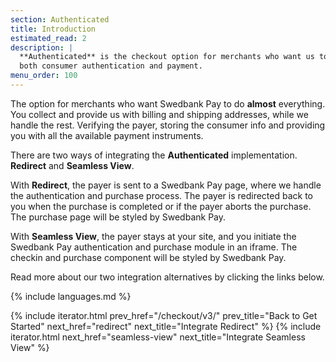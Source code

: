 ```yaml
---
section: Authenticated
title: Introduction
estimated_read: 2
description: |
  **Authenticated** is the checkout option for merchants who want us to handle
  both consumer authentication and payment.
menu_order: 100
---
```


The option for merchants who want Swedbank Pay to do **almost** everything. You
collect and provide us with billing and shipping addresses, while we handle the
rest. Verifying the payer, storing the consumer info and providing you with
all the available payment instruments.

There are two ways of integrating the **Authenticated** implementation.
**Redirect** and **Seamless View**.

With **Redirect**, the payer is sent to a Swedbank Pay page, where we handle the
authentication and purchase process. The payer is redirected back to you
when the purchase is completed or if the payer aborts the purchase. The
purchase page will be styled by Swedbank Pay.

With **Seamless View**, the payer stays at your site, and you initiate the
Swedbank Pay authentication and purchase module in an iframe. The checkin and
purchase component will be styled by Swedbank Pay.

Read more about our two integration alternatives by clicking the links below.

{% include languages.md %}

{% include iterator.html prev_href="/checkout/v3/"
                         prev_title="Back to Get Started"
                         next_href="redirect"
                         next_title="Integrate Redirect" %}
{% include iterator.html next_href="seamless-view"
                         next_title="Integrate Seamless View" %}
